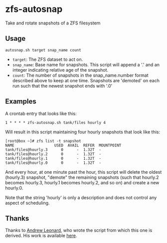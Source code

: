 # zfs-autosnap
Take and rotate snapshots of a ZFS filesystem

## Usage
`autosnap.sh target snap_name count`
- `target`: The ZFS dataset to act on.
- `snap_name`: Base name for snapshots. This script will append a '.' and an integer indicating relative age of the snapshot.
- `count`: The number of snapshots in the snap_name.number format described above to keep at one time. Snapshots are 'demoted' on each run such that the newest snapshot ends with '.0'

## Examples
A crontab entry that looks like this:

`1 * * * * zfs-autosnap.sh tank/files hourly 4`

Will result in this script maintaining four hourly snapshots that look like this:

```
[root@box ~]# zfs list -t snapshot
NAME                  USED  AVAIL  REFER  MOUNTPOINT
tank/files@hourly.3      0      -  1.32T  -
tank/files@hourly.2      0      -  1.32T  -
tank/files@hourly.1      0      -  1.32T  -
tank/files@hourly.0      0      -  1.32T  -
```

And every hour, at one minute past the hour, this script will delete the oldest (hourly.3) snapshot, "demote" the remaining snapshots (such that hourly.2 becomes hourly.3, hourly.1 becomes hourly.2, and so on) and create a new 
hourly.0.

Note that the string 'hourly' is only a description and does not control any aspect of scheduling.

## Thanks
Thanks to [Andrew Leonard](https://andyleonard.com/), who wrote the script from which this one is derived. His work is available [here](https://andyleonard.com/2010/04/07/automatic-zfs-snapshot-rotation-on-freebsd/).


